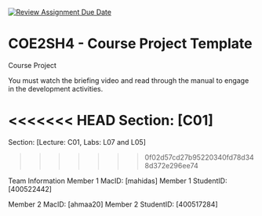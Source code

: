 [![Review Assignment Due Date](https://classroom.github.com/assets/deadline-readme-button-22041afd0340ce965d47ae6ef1cefeee28c7c493a6346c4f15d667ab976d596c.svg)](https://classroom.github.com/a/mLqiHWLE)
# COE2SH4 - Course Project Template
Course Project

You must watch the briefing video and read through the manual to engage in the development activities.


<<<<<<< HEAD
Section: [C01]
=======
Section: [Lecture: C01, Labs: L07 and L05]
>>>>>>> 0f02d57cd27b95220340fd78d348d372e296ee74

Team Information
Member 1 MacID: [mahidas]
Member 1 StudentID: [400522442]

Member 2 MacID: [ahmaa20]
Member 2 StudentID: [400517284]
